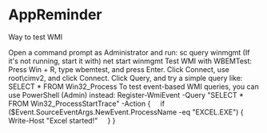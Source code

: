 # AppReminder






Way to test WMI

Open a command prompt as Administrator and run:
    sc query winmgmt
    (If it's not running, start it with) net start winmgmt 
Test WMI with WBEMTest:
    Press Win + R, type wbemtest, and press Enter.
    Click Connect, use root\cimv2, and click Connect.
    Click Query, and try a simple query like: SELECT * FROM Win32_Process
To test event-based WMI queries, you can use PowerShell (Admin) instead:
    Register-WmiEvent -Query "SELECT * FROM Win32_ProcessStartTrace" -Action {
        if ($Event.SourceEventArgs.NewEvent.ProcessName -eq "EXCEL.EXE") {
            Write-Host "Excel started!"
        }
    }
